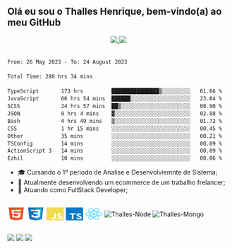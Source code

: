 ## Olá eu sou o Thalles Henrique, bem-vindo(a) ao meu GitHub

<div align="center">
  <a href="https://github.com/Thalles-HsA">
  <img height="180em" src="https://github-readme-stats.vercel.app/api?username=Thalles-HsA&show_icons=true&theme=radical&include_all_commits=true&count_private=true"/>
  <img height="180em" src="https://github-readme-stats.vercel.app/api/top-langs/?username=Thalles-HsA&exclude_repo=github-readme-stats,Pong,Freeway-JS&langs_count=5&theme=radical"/>
</div><br>
  
  <!--START_SECTION:waka-->

```txt
From: 26 May 2023 - To: 24 August 2023

Total Time: 280 hrs 34 mins

TypeScript       173 hrs         ███████████████▒░░░░░░░░░   61.66 %
JavaScript       66 hrs 54 mins  ██████░░░░░░░░░░░░░░░░░░░   23.84 %
SCSS             24 hrs 57 mins  ██▒░░░░░░░░░░░░░░░░░░░░░░   08.90 %
JSON             8 hrs 4 mins    ▓░░░░░░░░░░░░░░░░░░░░░░░░   02.88 %
Bash             4 hrs 49 mins   ▒░░░░░░░░░░░░░░░░░░░░░░░░   01.72 %
CSS              1 hr 15 mins    ░░░░░░░░░░░░░░░░░░░░░░░░░   00.45 %
Other            35 mins         ░░░░░░░░░░░░░░░░░░░░░░░░░   00.21 %
TSConfig         14 mins         ░░░░░░░░░░░░░░░░░░░░░░░░░   00.09 %
ActionScript 3   14 mins         ░░░░░░░░░░░░░░░░░░░░░░░░░   00.09 %
Ezhil            10 mins         ░░░░░░░░░░░░░░░░░░░░░░░░░   00.06 %
```

<!--END_SECTION:waka-->

  - 🎓 Cursando o 1º periodo de Analise e Desenvolviemnte de Sistema;
  - 🌱 Atualmente desenvolvendo um ecommerce de um trabalho frelancer;
  - 🎯 Atuando como FullStack Developer;
 
<div style="display: inline_block"><br>
  <img align="center" alt="Thalles-HTML" height="30" width="40" src="https://raw.githubusercontent.com/devicons/devicon/master/icons/html5/html5-original.svg">
  <img align="center" alt="Thalles-CSS" height="30" width="40" src="https://raw.githubusercontent.com/devicons/devicon/master/icons/css3/css3-original.svg">
  <img align="center" alt="Thalles-Js" height="30" width="40" src="https://raw.githubusercontent.com/devicons/devicon/master/icons/javascript/javascript-plain.svg">
  <img align="center" alt="Thalles-Ts" height="30" width="40" src="https://raw.githubusercontent.com/devicons/devicon/master/icons/typescript/typescript-plain.svg">
  <img align="center" alt="Thalles-React" height="30" width="40" src="https://raw.githubusercontent.com/devicons/devicon/master/icons/react/react-original.svg">
  <img align="center" alt="Thalles-Node" height="30" width="40" src="https://cdn.jsdelivr.net/gh/devicons/devicon/icons/nodejs/nodejs-original.svg" />
  <img align="center" alt="Thalles-Mongo" height="30" width="40" src="https://cdn.jsdelivr.net/gh/devicons/devicon/icons/mongodb/mongodb-original.svg" />
  
</div>

 ##
  
<div>
  <a href="https://www.linkedin.com/in/thalles-hsa" target="_blank"><img src="https://img.shields.io/badge/-LinkedIn-%230077B5?style=for-the-badge&logo=linkedin&logoColor=white" target="_blank"></a> 
  <a href="https://instagram.com/thalleshsa" target="_blank"><img src="https://img.shields.io/badge/-Instagram-%23E4405F?style=for-the-badge&logo=instagram&logoColor=white" target="_blank"></a>
  <a href = "mailto:thsa.henrique@gmail.com"><img src="https://img.shields.io/badge/-Gmail-%23333?style=for-the-badge&logo=gmail&logoColor=white" target="_blank"></a>
   
</div>
